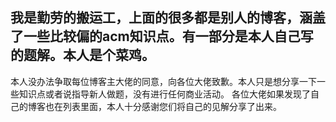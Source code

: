 我是勤劳的搬运工，上面的很多都是别人的博客，涵盖了一些比较偏的acm知识点。有一部分是本人自己写的题解。本人是个菜鸡。
------------------------------------------------------------------------------------------------------------------
本人没办法争取每位博客主大佬的同意，向各位大佬致歉。本人只是想分享一下一些知识点或者说指导新人做题，没有进行任何商业活动。
各位大佬如果发现了自己的博客也在列表里面，本人十分感谢您们将自己的见解分享了出来。
